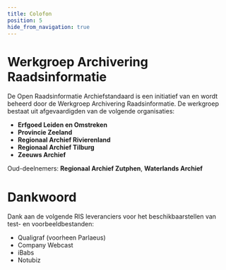 ```yaml
---
title: Colofon
position: 5
hide_from_navigation: true
---
```


# Werkgroep Archivering Raadsinformatie

De Open Raadsinformatie Archiefstandaard is een initiatief van en wordt beheerd door de Werkgroep Archivering Raadsinformatie. De werkgroep bestaat uit afgevaardigden van de volgende organisaties:

* **Erfgoed Leiden en Omstreken**
* **Provincie Zeeland**
* **Regionaal Archief Rivierenland**
* **Regionaal Archief Tilburg**
* **Zeeuws Archief**

Oud-deelnemers: **Regionaal Archief Zutphen**, **Waterlands Archief**

# Dankwoord

Dank aan de volgende RIS leveranciers voor het beschikbaarstellen van test- en voorbeeldbestanden:

* Qualigraf (voorheen Parlaeus)
* Company Webcast
* iBabs
* Notubiz
